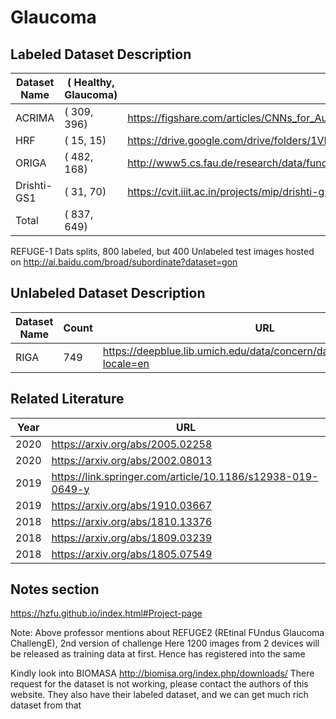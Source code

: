 # Glaucoma

## Labeled Dataset Description

| Dataset Name | ( Healthy, Glaucoma) | URL 
|--------------|----------------------|--------------------------------------------
| ACRIMA       | (     309,      396) | https://figshare.com/articles/CNNs_for_Automatic_Glaucoma_Assessment_using_Fundus_Images_An_Extensive_Validation/7613135
| HRF          | (      15,       15) | https://drive.google.com/drive/folders/1VPCvVsPgrfPNIl932xgU3XC_WFLUsXJR
| ORIGA        | (     482,      168) | http://www5.cs.fau.de/research/data/fundus-images/
| Drishti-GS1  | (      31,       70) | https://cvit.iiit.ac.in/projects/mip/drishti-gs/mip-dataset2/Home.php
| Total        | (     837,      649) | 

REFUGE-1 Dats splits, 800 labeled, but 400 Unlabeled test images hosted on
http://ai.baidu.com/broad/subordinate?dataset=gon

## Unlabeled Dataset Description

|Dataset Name | Count | URL 
|-------------|-------|------------------------------------------------------------
|RIGA         |   749 | https://deepblue.lib.umich.edu/data/concern/data_sets/3b591905z?locale=en


## Related Literature

| Year | URL
|------|-------------
| 2020 | https://arxiv.org/abs/2005.02258
| 2020 | https://arxiv.org/abs/2002.08013
| 2019 | https://link.springer.com/article/10.1186/s12938-019-0649-y
| 2019 | https://arxiv.org/abs/1910.03667
| 2018 | https://arxiv.org/abs/1810.13376
| 2018 | https://arxiv.org/abs/1809.03239
| 2018 | https://arxiv.org/abs/1805.07549


## Notes section

https://hzfu.github.io/index.html#Project-page

Note: Above professor mentions about REFUGE2 (REtinal FUndus Glaucoma ChallengE), 2nd version of challenge
Here 1200 images from 2 devices will be released as training data at first. Hence has registered into the same

Kindly look into BIOMASA http://biomisa.org/index.php/downloads/
There request for the dataset is not working, please contact the authors of this website.
They also have their labeled dataset, and we can get much rich dataset from that
